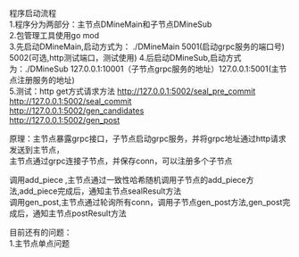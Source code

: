 程序启动流程<br>
1.程序分为两部分：主节点DMineMain和子节点DMineSub<br>
2.包管理工具使用go mod<br>
3.先启动DMineMain,启动方式为： ./DMineMain 5001(启动grpc服务的端口号) 5002(可选,http测试端口，测试使用)
4.后启动DMineSub,启动方式为：./DMineSub 127.0.0.1:10001（子节点grpc服务的地址）127.0.0.1:5001(主节点注册服务的地址)<br>
5.测试：http get方式请求方法 http://127.0.0.1:5002/seal_pre_commit<br>
                           http://127.0.0.1:5002/seal_commit  <br>
                           http://127.0.0.1:5002/gen_candidates  <br>
                           http://127.0.0.1:5002/gen_post  <br>

原理：主节点暴露grpc接口，子节点启动grpc服务，并将grpc地址通过http请求发送到主节点，<br>
主节点通过grpc连接子节点，并保存conn，可以注册多个子节点<br>

调用add_piece ,主节点通过一致性哈希随机调用子节点的add_piece方法,add_piece完成后，通知主节点sealResult方法<br>
调用gen_post,主节点通过轮询所有conn，调用子节点gen_post方法,gen_post完成后，通知主节点postResult方法 <br>

目前还有的问题：<br>
1.主节点单点问题<br>


                           
                             
